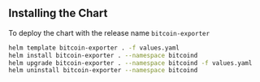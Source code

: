 ## Installing the Chart

To deploy the chart with the release name `bitcoin-exporter`

````bash
helm template bitcoin-exporter . -f values.yaml 
helm install bitcoin-exporter . --namespace bitcoind
helm upgrade bitcoin-exporter . --namespace bitcoind -f values.yaml
helm uninstall bitcoin-exporter --namespace bitcoind
````